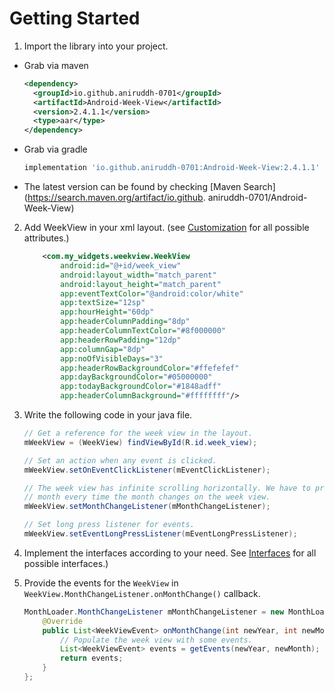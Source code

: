 # Getting Started

1. Import the library into your project.

- Grab via maven

  ```xml
  <dependency>
    <groupId>io.github.aniruddh-0701</groupId>
    <artifactId>Android-Week-View</artifactId>
    <version>2.4.1.1</version>
    <type>aar</type>
  </dependency>
  ```
- Grab via gradle

  ```groovy
  implementation 'io.github.aniruddh-0701:Android-Week-View:2.4.1.1'
  ```

- The latest version can be found by checking [Maven Search](https://search.maven.org/artifact/io.github.
  aniruddh-0701/Android-Week-View)

2. Add WeekView in your xml layout. (see [Customization](./customization.md)
   for all possible attributes.)

    ```xml
        <com.my_widgets.weekview.WeekView
            android:id="@+id/week_view"
            android:layout_width="match_parent"
            android:layout_height="match_parent"
            app:eventTextColor="@android:color/white"
            app:textSize="12sp"
            app:hourHeight="60dp"
            app:headerColumnPadding="8dp"
            app:headerColumnTextColor="#8f000000"
            app:headerRowPadding="12dp"
            app:columnGap="8dp"
            app:noOfVisibleDays="3"
            app:headerRowBackgroundColor="#ffefefef"
            app:dayBackgroundColor="#05000000"
            app:todayBackgroundColor="#1848adff"
            app:headerColumnBackground="#ffffffff"/>
    ```

3. Write the following code in your java file.

    ```java
    // Get a reference for the week view in the layout.
    mWeekView = (WeekView) findViewById(R.id.week_view);

    // Set an action when any event is clicked.
    mWeekView.setOnEventClickListener(mEventClickListener);

    // The week view has infinite scrolling horizontally. We have to provide the events of a
    // month every time the month changes on the week view.
    mWeekView.setMonthChangeListener(mMonthChangeListener);

    // Set long press listener for events.
    mWeekView.setEventLongPressListener(mEventLongPressListener);
    ```
4. Implement the interfaces according to your need.
   See [Interfaces](./interfaces.md) for all possible interfaces.)

5. Provide the events for the `WeekView` in `WeekView.MonthChangeListener.onMonthChange()` callback.

    ```java
    MonthLoader.MonthChangeListener mMonthChangeListener = new MonthLoader.MonthChangeListener() {
        @Override
        public List<WeekViewEvent> onMonthChange(int newYear, int newMonth) {
            // Populate the week view with some events.
            List<WeekViewEvent> events = getEvents(newYear, newMonth);
            return events;
        }
    };
    ```